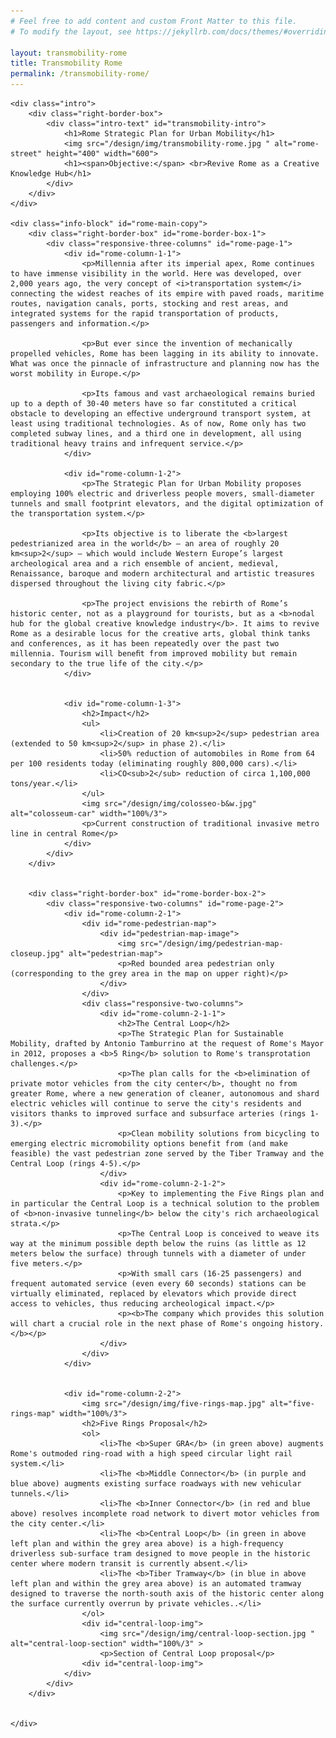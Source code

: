 ```yaml
---
# Feel free to add content and custom Front Matter to this file.
# To modify the layout, see https://jekyllrb.com/docs/themes/#overriding-theme-defaults

layout: transmobility-rome
title: Transmobility Rome
permalink: /transmobility-rome/
---
```


<head>
    <meta charset="UTF-8" />
    <meta name="viewport" content="width=device-width, initial-scale=1.0">
    <link rel="stylesheet" type="text/css" href="../css/styles.css" />
</head>

<div id="wrapper">

    <div class="intro">
        <div class="right-border-box">
            <div class="intro-text" id="transmobility-intro">
                <h1>Rome Strategic Plan for Urban Mobility</h1>
                <img src="/design/img/transmobility-rome.jpg " alt="rome-street" height="400" width="600">
                <h1><span>Objective:</span> <br>Revive Rome as a Creative Knowledge Hub</h1>
            </div>
        </div>
    </div>

    <div class="info-block" id="rome-main-copy">
        <div class="right-border-box" id="rome-border-box-1">
            <div class="responsive-three-columns" id="rome-page-1">
                <div id="rome-column-1-1">
                    <p>Millennia after its imperial apex, Rome continues to have immense visibility in the world. Here was developed, over 2,000 years ago, the very concept of <i>transportation system</i> connecting the widest reaches of its empire with paved roads, maritime routes, navigation canals, ports, stocking and rest areas, and integrated systems for the rapid transportation of products, passengers and information.</p>

                    <p>But ever since the invention of mechanically propelled vehicles, Rome has been lagging in its ability to innovate. What was once the pinnacle of infrastructure and planning now has the worst mobility in Europe.</p>

                    <p>Its famous and vast archaeological remains buried up to a depth of 30-40 meters have so far constituted a critical obstacle to developing an eﬀective underground transport system, at least using traditional technologies. As of now, Rome only has two completed subway lines, and a third one in development, all using traditional heavy trains and infrequent service.</p>
                </div>

                <div id="rome-column-1-2">
                    <p>The Strategic Plan for Urban Mobility proposes employing 100% electric and driverless people movers, small-diameter tunnels and small footprint elevators, and the digital optimization of the transportation system.</p>

                    <p>Its objective is to liberate the <b>largest pedestrianized area in the world</b> — an area of roughly 20 km<sup>2</sup> — which would include Western Europe’s largest archeological area and a rich ensemble of ancient, medieval, Renaissance, baroque and modern architectural and artistic treasures dispersed throughout the living city fabric.</p>

                    <p>The project envisions the rebirth of Rome’s historic center, not as a playground for tourists, but as a <b>nodal hub for the global creative knowledge industry</b>. It aims to revive Rome as a desirable locus for the creative arts, global think tanks and conferences, as it has been repeatedly over the past two millennia. Tourism will beneﬁt from improved mobility but remain secondary to the true life of the city.</p>
                </div>

        
                <div id="rome-column-1-3">
                    <h2>Impact</h2>
                    <ul>
                        <li>Creation of 20 km<sup>2</sup> pedestrian area (extended to 50 km<sup>2</sup> in phase 2).</li>
                        <li>50% reduction of automobiles in Rome from 64 per 100 residents today (eliminating roughly 800,000 cars).</li>
                        <li>CO<sub>2</sub> reduction of circa 1,100,000 tons/year.</li>
                    </ul>
                    <img src="/design/img/colosseo-b&w.jpg" alt="colosseum-car" width="100%/3">
                    <p>Current construction of traditional invasive metro line in central Rome</p>
                </div>
            </div>
        </div>


        <div class="right-border-box" id="rome-border-box-2">
            <div class="responsive-two-columns" id="rome-page-2">
                <div id="rome-column-2-1">
                    <div id="rome-pedestrian-map">
                        <div id="pedestrian-map-image">
                            <img src="/design/img/pedestrian-map-closeup.jpg" alt="pedestrian-map">
                            <p>Red bounded area pedestrian only (corresponding to the grey area in the map on upper right)</p>
                        </div>
                    </div>
                    <div class="responsive-two-columns">
                        <div id="rome-column-2-1-1">
                            <h2>The Central Loop</h2>
                            <p>The Strategic Plan for Sustainable Mobility, drafted by Antonio Tamburrino at the request of Rome's Mayor in 2012, proposes a <b>5 Ring</b> solution to Rome's transprotation challenges.</p>
                            <p>The plan calls for the <b>elimination of private motor vehicles from the city center</b>, thought no from greater Rome, where a new generation of cleaner, autonomous and shard electric vehicles will continue to serve the city's residents and visitors thanks to improved surface and subsurface arteries (rings 1-3).</p>
                            <p>Clean mobility solutions from bicycling to emerging electric micromobility options benefit from (and make feasible) the vast pedestrian zone served by the Tiber Tramway and the Central Loop (rings 4-5).</p>
                        </div>
                        <div id="rome-column-2-1-2">
                            <p>Key to implementing the Five Rings plan and in particular the Central Loop is a technical solution to the problem of <b>non-invasive tunneling</b> below the city's rich archaeological strata.</p>
                            <p>The Central Loop is conceived to weave its way at the minimum possible depth below the ruins (as little as 12 meters below the surface) through tunnels with a diameter of under five meters.</p>
                            <p>With small cars (16-25 passengers) and frequent automated service (even every 60 seconds) stations can be virtually eliminated, replaced by elevators which provide direct access to vehicles, thus reducing archeological impact.</p>
                            <p><b>The company which provides this solution will chart a crucial role in the next phase of Rome's ongoing history.</b></p>
                        </div>
                    </div>
                </div>

        
                <div id="rome-column-2-2">
                    <img src="/design/img/five-rings-map.jpg" alt="five-rings-map" width="100%/3">
                    <h2>Five Rings Proposal</h2>
                    <ol>
                        <li>The <b>Super GRA</b> (in green above) augments Rome's outmoded ring-road with a high speed circular light rail system.</li>
                        <li>The <b>Middle Connector</b> (in purple and blue above) augments existing surface roadways with new vehicular tunnels.</li>
                        <li>The <b>Inner Connector</b> (in red and blue above) resolves incomplete road network to divert motor vehicles from the city center.</li>
                        <li>The <b>Central Loop</b> (in green in above left plan and within the grey area above) is a high-frequency driverless sub-surface tram designed to move people in the historic center where modern transit is currently absent.</li>
                        <li>The <b>Tiber Tramway</b> (in blue in above left plan and within the grey area above) is an automated tramway designed to traverse the north-south axis of the historic center along the surface currently overrun by private vehicles..</li>
                    </ol>
                    <div id="central-loop-img">
                        <img src="/design/img/central-loop-section.jpg " alt="central-loop-section" width="100%/3" >
                        <p>Section of Central Loop proposal</p>
                    <div id="central-loop-img">
                </div>
            </div>
        </div>


    </div>
</div>